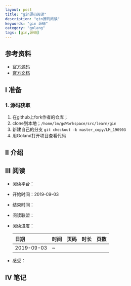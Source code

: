 ```yaml
---
layout: post
title: "gin源码阅读"
description: "gin源码阅读"
keywords: "gin 源码"
category: "golang"
tags: [gin,源码]
---
```


## 参考资料
- [官方源码](https://github.com/gin-gonic/gin)
- [官方文档](https://gin-gonic.com/) 
 
## I 准备
### 1. 源码获取
1. 在github上fork作者的仓库；
2. clone到本地；`/home/lm/goWorkspace/src/learn/gin`
3. 新建自己的分支
`git checkout -b master_copy/LM_190903`
4. 用Goland打开项目查看代码



## II 介绍




## III 阅读
* 阅读平台：
* 开始时间：2019-09-03
* 结束时间：
* 阅读联盟：
* 阅读进度：
    
    |日期|时间|页码|时长|页数|
    |:---|:---|:---|:---|:---|
    |2019-09-03|~||||

* 感受：


## IV 笔记
